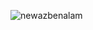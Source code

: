<p><img align="center" src="https://github-readme-streak-stats.herokuapp.com/?user=newazbenalam&" alt="newazbenalam" /></p>
<!-- 
### Hi there 👋
<p>&nbsp;<img align="center" src="https://github-readme-stats.vercel.app/api?username=newazbenalam&show_icons=true&locale=en" alt="newazbenalam" /></p>
-->

<!--
**newazbenalam/newazbenalam** is a ✨ _special_ ✨ repository because its `README.md` (this file) appears on your GitHub profile.

Here are some ideas to get you started:

- 🔭 I’m currently working on ...
- 🌱 I’m currently learning ...
- 👯 I’m looking to collaborate on ...
- 🤔 I’m looking for help with ...
- 💬 Ask me about ...
- 📫 How to reach me: ...
- 😄 Pronouns: ...
- ⚡ Fun fact: ...
-->
